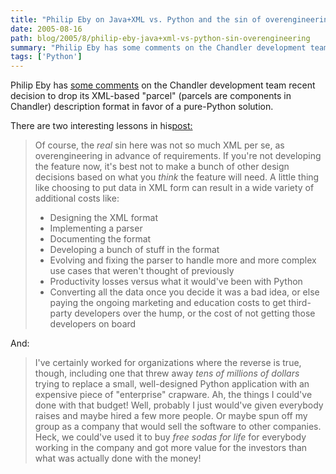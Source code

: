 ```yaml
---
title: "Philip Eby on Java+XML vs. Python and the sin of overengineering"
date: 2005-08-16
path: blog/2005/8/philip-eby-java+xml-vs-python-sin-overengineering
summary: "Philip Eby has some comments on the Chandler development team recent decision to drop its XML-based \"parcel\" (parcels are components in Chandler) description format in favor of a pure-Python solution."
tags: ['Python']
---
```


Philip Eby has <a href="http://dirtsimple.org/2005/08/chandler-begins-recovery-from-xml.html">some
comments</a> on the Chandler development team recent decision to drop its
XML-based "parcel" (parcels are components in Chandler) description format
in favor of a pure-Python solution.

There are two interesting lessons in his<a href="http://dirtsimple.org/2005/08/chandler-begins-recovery-from-xml.html">post:</a>

<blockquote>
Of course, the <span style="font-style: italic;">real</span> sin here was
not so much XML per se, as overengineering in advance of requirements. If
you're not developing the feature now, it's best not to make a bunch of
other design decisions based on what you <span style="font-style: italic;">think</span> the feature will need. A little
thing like choosing to put data in XML form can result in a wide variety of
additional costs like:<br><ul><li>Designing the XML format</li>

<li>Implementing a parser</li>

<li>Documenting the format</li>

<li>Developing a bunch of stuff in the format</li>

<li>Evolving and fixing the parser to handle more and more complex use
cases that weren't thought of previously</li>

<li>Productivity losses versus what it would've been with Python<br></li>

<li>Converting all the data once you decide it was a bad idea, or else
paying the ongoing marketing and education costs to get third-party
developers over the hump, or the cost of not getting those developers on
board</li>
</ul>
</blockquote>

And:

<blockquote>
I've certainly worked for organizations where the reverse is true, though,
including one that threw away <span style="font-style: italic;">tens of
millions of dollars</span> trying to replace a small, well-designed Python
application with an expensive piece of "enterprise" crapware. Ah, the
things I could've done with that budget! Well, probably I just would've
given everybody raises and maybe hired a few more people. Or maybe spun off
my group as a company that would sell the software to other companies.
Heck, we could've used it to buy <span style="font-style: italic;">free
sodas for life</span> for everybody working in the company and got more
value for the investors than what was actually done with the money!
</blockquote> 

